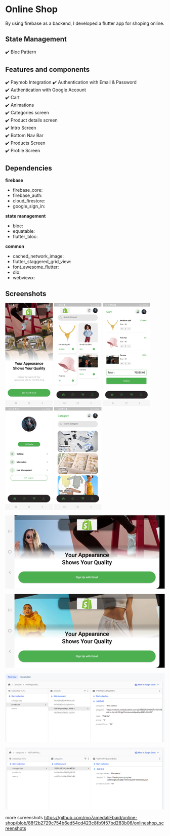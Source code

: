 # Online Shop

By using firebase as a backend, I developed a flutter app for shoping online.

## State Management

✔️ Bloc Pattern <br />

## Features and components

✔️ Paymob Integration
✔️ Authentication with Email & Password         
✔️ Authentication with Google Account         
✔️ Cart           
✔️ Animations           
✔️ Categories screen             
✔️ Product details screen      
✔️ Intro Screen     
✔️ Bottom Nav Bar      
✔️ Products Screen      
✔️ Profile Screen

## Dependencies

**firebase**

- firebase_core:
- firebase_auth:
- cloud_firestore:
- google_sign_in:

**state management**

- bloc:
- equatable:
- flutter_bloc:

**common**

- cached_network_image:
- flutter_staggered_grid_view:
- font_awesome_flutter:
- dio:
- webviewx:

## Screenshots

<p float="left">
<img src="https://github.com/mo7amedaliEbaid/online-shop/blob/88f2b2729c754b6ed54cd423c8fb9f57bd283b06/onlineshop_screenshots/intro-m.jpg" width="150" />
<img src="https://github.com/mo7amedaliEbaid/online-shop/blob/88f2b2729c754b6ed54cd423c8fb9f57bd283b06/onlineshop_screenshots/products-m.jpg" width="150" />
<img src="https://github.com/mo7amedaliEbaid/online-shop/blob/88f2b2729c754b6ed54cd423c8fb9f57bd283b06/onlineshop_screenshots/cart-m.jpg" width="150" />
<img src="https://github.com/mo7amedaliEbaid/online-shop/blob/88f2b2729c754b6ed54cd423c8fb9f57bd283b06/onlineshop_screenshots/profile-m.jpg" width="150" />
<img src="https://github.com/mo7amedaliEbaid/online-shop/blob/88f2b2729c754b6ed54cd423c8fb9f57bd283b06/onlineshop_screenshots/cats-m.jpg" width="150" />
</p>
<p float="left">
<img src="https://github.com/mo7amedaliEbaid/online-shop/blob/88f2b2729c754b6ed54cd423c8fb9f57bd283b06/onlineshop_screenshots/intro-wide.jpg" width="520" />
</p>
<p float="left">
<img src="https://github.com/mo7amedaliEbaid/online-shop/blob/88f2b2729c754b6ed54cd423c8fb9f57bd283b06/onlineshop_screenshots/intro1-wide.jpg" width="520" />
</p>
<p float="left">
<img src="https://github.com/mo7amedaliEbaid/online-shop/blob/acf750d791b0e2444d7cff66e3e2a7788a94ced0/onlineshop_screenshots/firestore1.png" width="550" />
</p>
<p float="left">
<img src="https://github.com/mo7amedaliEbaid/online-shop/blob/acf750d791b0e2444d7cff66e3e2a7788a94ced0/onlineshop_screenshots/firestore.png" width="550" />
</p>

more
screenshots https://github.com/mo7amedaliEbaid/online-shop/blob/88f2b2729c754b6ed54cd423c8fb9f57bd283b06/onlineshop_screenshots
